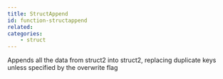 ```yaml
---
title: StructAppend
id: function-structappend
related:
categories:
    - struct
---
```


Appends all the data from struct2 into struct2, replacing duplicate keys unless specified by the overwrite flag